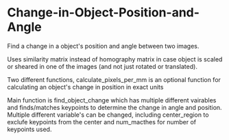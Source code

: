 # Change-in-Object-Position-and-Angle
Find a change in a object's position and angle between two images. 

Uses similarity matrix instead of homography matrix in case object is scaled or sheared in one of the images (and not just rotated or translated).

Two different functions, calculate_pixels_per_mm is an optional function for calculating an object's change in position in exact units

Main function is find_object_change which has multiple different vairables and finds/matches keypoints to determine the change in angle and position. Multiple different variable's can be changed, including center_region to exclufe keypoints from the center and num_macthes for number of keypoints used. 
